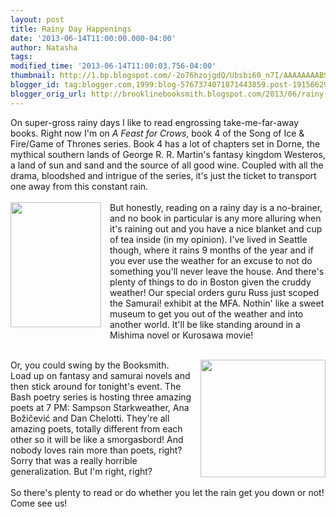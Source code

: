 ```yaml
---
layout: post
title: Rainy Day Happenings
date: '2013-06-14T11:00:00.000-04:00'
author: Natasha
tags: 
modified_time: '2013-06-14T11:00:03.756-04:00'
thumbnail: http://1.bp.blogspot.com/-2o76hzojgdQ/Ubsbi60_n7I/AAAAAAAABSo/RPy5zJLeGyU/s72-c/bozicevic.jpg
blogger_id: tag:blogger.com,1999:blog-5767374071871443859.post-1915662978758953096
blogger_orig_url: http://brooklinebooksmith.blogspot.com/2013/06/rainy-day-happenings.html
---
```


On super-gross rainy days I like to read engrossing take-me-far-away books. Right now I'm on <i>A Feast for Crows</i>, book 4 of the Song of Ice &amp; Fire/Game of Thrones series. Book 4 has a lot of chapters set in Dorne, the mythical southern lands of George R. R. Martin's fantasy kingdom Westeros, a land of sun and sand and the source of all good wine. Coupled with all the drama, bloodshed and intrigue of the series, it's just the ticket to transport one away from this constant rain.<br /><br /><a href="http://fc05.deviantart.net/fs70/i/2010/012/3/a/Samurai_Rain_by_Artnaitve.jpg" imageanchor="1" style="clear: left; float: left; margin-bottom: 1em; margin-right: 1em;"><img border="0" height="200" src="http://fc05.deviantart.net/fs70/i/2010/012/3/a/Samurai_Rain_by_Artnaitve.jpg" width="145" /></a>But honestly, reading on a rainy day is a no-brainer, and no book in particular is any more alluring when it's raining out and you have a nice blanket and cup of tea inside (in my opinion). I've lived in Seattle though, where it rains 9 months of the year and if you ever use the weather for an excuse to not do something you'll never leave the house. And there's plenty of things to do in Boston given the cruddy weather! Our special orders guru Russ just scoped the Samurai! exhibit at the MFA. Nothin' like a sweet museum to get you out of the weather and into another world. It'll be like standing around in a Mishima novel or Kurosawa movie!<br /><i><br /></i><div class="separator" style="clear: both; text-align: center;"><a href="http://1.bp.blogspot.com/-2o76hzojgdQ/Ubsbi60_n7I/AAAAAAAABSo/RPy5zJLeGyU/s1600/bozicevic.jpg" imageanchor="1" style="clear: right; float: right; margin-bottom: 1em; margin-left: 1em;"><img border="0" height="188" src="http://1.bp.blogspot.com/-2o76hzojgdQ/Ubsbi60_n7I/AAAAAAAABSo/RPy5zJLeGyU/s200/bozicevic.jpg" width="200" /></a></div>Or, you could swing by the Booksmith. Load up on fantasy and samurai novels and then stick around for tonight's event. The Bash poetry series is hosting three amazing poets at 7 PM: Sampson Starkweather,&nbsp;Ana Božičević and Dan Chelotti. They're all amazing poets, totally different from each other so it will be like a smorgasbord! And nobody loves rain more than poets, right? Sorry that was a really horrible generalization. But I'm right, right?<br /><br />So there's plenty to read or do whether you let the rain get you down or not! Come see us!